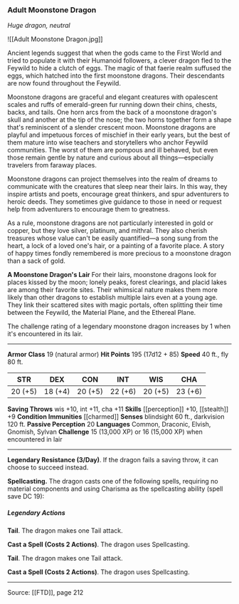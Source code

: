 ### Adult Moonstone Dragon
_Huge dragon, neutral_

![[Adult Moonstone Dragon.jpg]]

Ancient legends suggest that when the gods came to the First World and tried to populate it with their Humanoid followers, a clever dragon fled to the Feywild to hide a clutch of eggs. The magic of that faerie realm suffused the eggs, which hatched into the first moonstone dragons. Their descendants are now found throughout the Feywild.

Moonstone dragons are graceful and elegant creatures with opalescent scales and ruffs of emerald-green fur running down their chins, chests, backs, and tails. One horn arcs from the back of a moonstone dragon's skull and another at the tip of the nose; the two horns together form a shape that's reminiscent of a slender crescent moon. Moonstone dragons are playful and impetuous forces of mischief in their early years, but the best of them mature into wise teachers and storytellers who anchor Feywild communities. The worst of them are pompous and ill behaved, but even those remain gentle by nature and curious about all things—especially travelers from faraway places.

Moonstone dragons can project themselves into the realm of dreams to communicate with the creatures that sleep near their lairs. In this way, they inspire artists and poets, encourage great thinkers, and spur adventurers to heroic deeds. They sometimes give guidance to those in need or request help from adventurers to encourage them to greatness.

As a rule, moonstone dragons are not particularly interested in gold or copper, but they love silver, platinum, and mithral. They also cherish treasures whose value can't be easily quantified—a song sung from the heart, a lock of a loved one's hair, or a painting of a favorite place. A story of happy times fondly remembered is more precious to a moonstone dragon than a sack of gold.


**A Moonstone Dragon's Lair** For their lairs, moonstone dragons look for places kissed by the moon; lonely peaks, forest clearings, and placid lakes are among their favorite sites. Their whimsical nature makes them more likely than other dragons to establish multiple lairs even at a young age. They link their scattered sites with magic portals, often splitting their time between the Feywild, the Material Plane, and the Ethereal Plane.

The challenge rating of a legendary moonstone dragon increases by 1 when it's encountered in its lair.





---

**Armor Class** 19 (natural armor)
**Hit Points** 195 (17d12 + 85)
**Speed** 40 ft., fly 80 ft.

| STR     | DEX     | CON     | INT     | WIS     | CHA     |
|---------|---------|---------|---------|---------|---------|
| 20 (+5) | 18 (+4) | 20 (+5) | 22 (+6) | 20 (+5) | 23 (+6) |

**Saving Throws** wis +10, int +11, cha +11
**Skills** [[perception]] +10, [[stealth]] +9
**Condition Immunities** [[charmed]]
**Senses** blindsight 60 ft., darkvision 120 ft.
**Passive Perception** 20
**Languages** Common, Draconic, Elvish, Gnomish, Sylvan
**Challenge** 15 (13,000 XP) or 16 (15,000 XP) when encountered in lair

---

**Legendary Resistance (3/Day)**. If the dragon fails a saving throw, it can choose to succeed instead.

**Spellcasting.** The dragon casts one of the following spells, requiring no material components and using Charisma as the spellcasting ability (spell save DC 19):

##### Legendary Actions
**Tail**. The dragon makes one Tail attack.

**Cast a Spell (Costs 2 Actions)**. The dragon uses Spellcasting.

**Tail**. The dragon makes one Tail attack.

**Cast a Spell (Costs 2 Actions)**. The dragon uses Spellcasting.


---

Source: [[FTD]], page 212